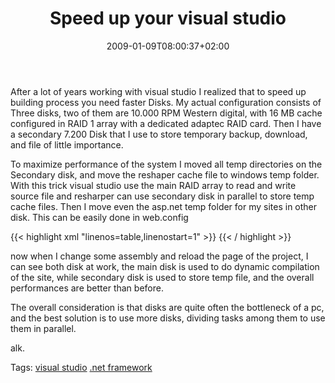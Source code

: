 ﻿---
title: "Speed up your visual studio"
description: ""
date: 2009-01-09T08:00:37+02:00
draft: false
tags: [Tools and library]
categories: [Tools and library]
---
After a lot of years working with visual studio I realized that to speed up building process you need faster Disks. My actual configuration consists of Three disks, two of them are 10.000 RPM Western digital, with 16 MB cache configured in RAID 1 array with a dedicated adaptec RAID card. Then I have a secondary 7.200 Disk that I use to store temporary backup, download, and file of little importance.

To maximize performance of the system I moved all temp directories on the Secondary disk, and move the reshaper cache file to windows temp folder. With this trick visual studio use the main RAID array to read and write source file and resharper can use secondary disk in parallel to store temp cache files. Then I move even the asp.net temp folder for my sites in other disk. This can be easily done in web.config

{{< highlight xml "linenos=table,linenostart=1" >}}
    <compilation debug="true" strict="true" explicit="true" tempDirectory="D:\systemp\ASPNET">{{< / highlight >}}

<!-- Code inserted with Steve Dunn's Windows Live Writer Code Formatter Plugin.  http://dunnhq.com -->

now when I change some assembly and reload the page of the project, I can see both disk at work, the main disk is used to do dynamic compilation of the site, while secondary disk is used to store temp file, and the overall performances are better than before.

The overall consideration is that disks are quite often the bottleneck of a pc, and the best solution is to use more disks, dividing tasks among them to use them in parallel.

alk.

Tags: [visual studio](http://technorati.com/tag/visual%20studio) [.net framework](http://technorati.com/tag/.net%20framework)
